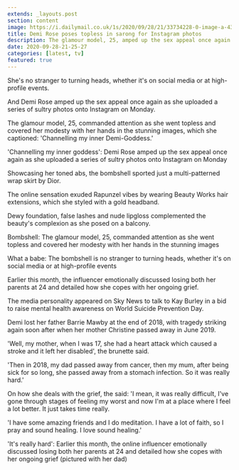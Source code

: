 ```yaml
---
extends: _layouts.post
section: content
image: https://i.dailymail.co.uk/1s/2020/09/28/21/33734228-0-image-a-43_1601324190265.jpg 
title: Demi Rose poses topless in sarong for Instagram photos 
description: The glamour model, 25, amped up the sex appeal once again as she uploaded a series of sultry photos onto Instagram on Monday. 
date: 2020-09-28-21-25-27 
categories: [latest, tv] 
featured: true 
--- 
```

She's no stranger to turning heads, whether it's on social media or at high-profile events.

And Demi Rose amped up the sex appeal once again as she uploaded a series of sultry photos onto Instagram on Monday.

The glamour model, 25, commanded attention as she went topless and covered her modesty with her hands in the stunning images, which she captioned: 'Channelling my inner Demi-Goddess.'

'Channelling my inner goddess': Demi Rose amped up the sex appeal once again as she uploaded a series of sultry photos onto Instagram on Monday

Showcasing her toned abs, the bombshell sported just a multi-patterned wrap skirt by Dior. 

The online sensation exuded Rapunzel vibes by wearing Beauty Works hair extensions, which she styled with a gold headband.

Dewy foundation, false lashes and nude lipgloss complemented the beauty's complexion as she posed on a balcony.



Bombshell: The glamour model, 25, commanded attention as she went topless and covered her modesty with her hands in the stunning images

What a babe: The bombshell is no stranger to turning heads, whether it's on social media or at high-profile events

Earlier this month, the influencer emotionally discussed losing both her parents at 24 and detailed how she copes with her ongoing grief.

The media personality appeared on Sky News to talk to Kay Burley in a bid to raise mental health awareness on World Suicide Prevention Day.

Demi lost her father Barrie Mawby at the end of 2018, with tragedy striking again soon after when her mother Christine passed away in June 2019. 

'Well, my mother, when I was 17, she had a heart attack which caused a stroke and it left her disabled', the brunette said.

'Then in 2018, my dad passed away from cancer, then my mum, after being sick for so long, she passed away from a stomach infection. So it was really hard.'

On how she deals with the grief, the said: 'I mean, it was really difficult, I've gone through stages of feeling my worst and now I'm at a place where I feel a lot better. It just takes time really.

'I have some amazing friends and I do meditation. I have a lot of faith, so I pray and sound healing. I love sound healing.'

'It's really hard': Earlier this month, the online influencer emotionally discussed losing both her parents at 24 and detailed how she copes with her ongoing grief (pictured with her dad) 

